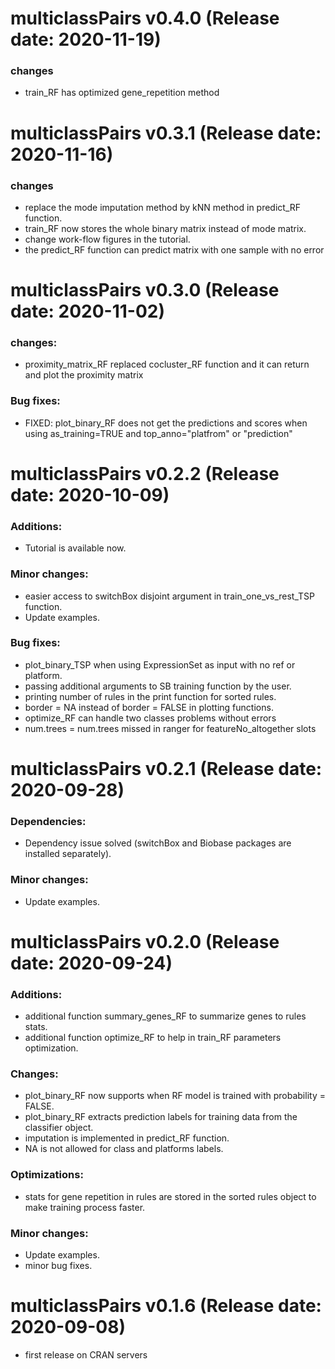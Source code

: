 # multiclassPairs v0.4.0 (Release date: 2020-11-19)

### changes
* train_RF has optimized gene_repetition method

# multiclassPairs v0.3.1 (Release date: 2020-11-16)

### changes
* replace the mode imputation method by kNN method in predict_RF function.
* train_RF now stores the whole binary matrix instead of mode matrix.
* change work-flow figures in the tutorial.
* the predict_RF function can predict matrix with one sample with no error


# multiclassPairs v0.3.0 (Release date: 2020-11-02)

### changes:
* proximity_matrix_RF replaced cocluster_RF function and it can return and plot the proximity matrix

### Bug fixes:
* FIXED: plot_binary_RF does not get the predictions and scores when using as_training=TRUE and top_anno="platfrom" or "prediction"

# multiclassPairs v0.2.2 (Release date: 2020-10-09)

### Additions:
* Tutorial is available now.

### Minor changes:
* easier access to switchBox disjoint argument in train_one_vs_rest_TSP function.
* Update examples.

### Bug fixes:
* plot_binary_TSP when using ExpressionSet as input with no ref or platform.
* passing additional arguments to SB training function by the user.
* printing number of rules in the print function for sorted rules.
* border = NA instead of border = FALSE in plotting functions.
* optimize_RF can handle two classes problems without errors
* num.trees = num.trees missed in ranger for featureNo_altogether slots


# multiclassPairs v0.2.1 (Release date: 2020-09-28)

### Dependencies:

* Dependency issue solved (switchBox and Biobase packages are installed separately).

### Minor changes:
* Update examples.


# multiclassPairs v0.2.0 (Release date: 2020-09-24)

### Additions:

* additional function summary_genes_RF to summarize genes to rules stats.
* additional function optimize_RF to help in train_RF parameters optimization.

### Changes:

* plot_binary_RF now supports when RF model is trained with probability = FALSE.
* plot_binary_RF extracts prediction labels for training data from the classifier object.
* imputation is implemented in predict_RF function.
* NA is not allowed for class and platforms labels.

### Optimizations:

* stats for gene repetition in rules are stored in the sorted rules object to make training process faster.

### Minor changes:
* Update examples.
* minor bug fixes.



# multiclassPairs v0.1.6 (Release date: 2020-09-08)

* first release on CRAN servers
